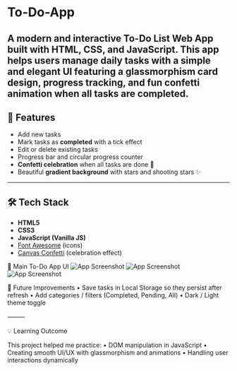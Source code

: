 # To-Do-App

A modern and interactive To-Do List Web App built with HTML, CSS, and JavaScript.
This app helps users manage daily tasks with a simple and elegant UI featuring a glassmorphism card design, progress tracking, and fun confetti animation when all tasks are completed.
---

## 🚀 Features
- Add new tasks  
- Mark tasks as **completed** with a tick effect  
- Edit or delete existing tasks  
- Progress bar and circular progress counter  
- **Confetti celebration** when all tasks are done 🎉  
- Beautiful **gradient background** with stars and shooting stars ✨  

---

## 🛠️ Tech Stack
- **HTML5**  
- **CSS3**  
- **JavaScript (Vanilla JS)**  
- [Font Awesome](https://fontawesome.com/) (icons)  
- [Canvas Confetti](https://www.npmjs.com/package/canvas-confetti) (celebration effect)  

🔹 Main To-Do App UI
![App Screenshot](https://ibb.co/kgT2GrFq)
![App Screenshot](https://ibb.co/pBTxXtKJ)
![App Screenshot](https://ibb.co/MDsdJ8nY)

📌 Future Improvements
	•	Save tasks in Local Storage so they persist after refresh
	•	Add categories / filters (Completed, Pending, All)
	•	Dark / Light theme toggle

⸻

💡 Learning Outcome

This project helped me practice:
	•	DOM manipulation in JavaScript
	•	Creating smooth UI/UX with glassmorphism and animations
	•	Handling user interactions dynamically
